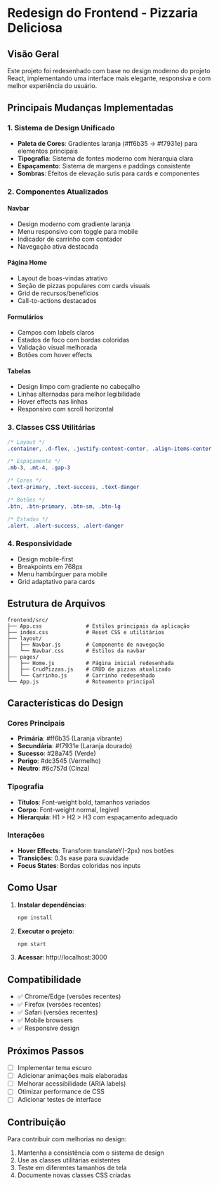 # Redesign do Frontend - Pizzaria Deliciosa

## Visão Geral

Este projeto foi redesenhado com base no design moderno do projeto React, implementando uma interface mais elegante, responsiva e com melhor experiência do usuário.

## Principais Mudanças Implementadas

### 1. Sistema de Design Unificado

- **Paleta de Cores**: Gradientes laranja (#ff6b35 → #f7931e) para elementos principais
- **Tipografia**: Sistema de fontes moderno com hierarquia clara
- **Espaçamento**: Sistema de margens e paddings consistente
- **Sombras**: Efeitos de elevação sutis para cards e componentes

### 2. Componentes Atualizados

#### Navbar
- Design moderno com gradiente laranja
- Menu responsivo com toggle para mobile
- Indicador de carrinho com contador
- Navegação ativa destacada

#### Página Home
- Layout de boas-vindas atrativo
- Seção de pizzas populares com cards visuais
- Grid de recursos/benefícios
- Call-to-actions destacados

#### Formulários
- Campos com labels claros
- Estados de foco com bordas coloridas
- Validação visual melhorada
- Botões com hover effects

#### Tabelas
- Design limpo com gradiente no cabeçalho
- Linhas alternadas para melhor legibilidade
- Hover effects nas linhas
- Responsivo com scroll horizontal

### 3. Classes CSS Utilitárias

```css
/* Layout */
.container, .d-flex, .justify-content-center, .align-items-center

/* Espaçamento */
.mb-3, .mt-4, .gap-3

/* Cores */
.text-primary, .text-success, .text-danger

/* Botões */
.btn, .btn-primary, .btn-sm, .btn-lg

/* Estados */
.alert, .alert-success, .alert-danger
```

### 4. Responsividade

- Design mobile-first
- Breakpoints em 768px
- Menu hambúrguer para mobile
- Grid adaptativo para cards

## Estrutura de Arquivos

```
frontend/src/
├── App.css              # Estilos principais da aplicação
├── index.css            # Reset CSS e utilitários
├── layout/
│   ├── Navbar.js        # Componente de navegação
│   └── Navbar.css       # Estilos da navbar
├── pages/
│   ├── Home.js          # Página inicial redesenhada
│   ├── CrudPizzas.js    # CRUD de pizzas atualizado
│   └── Carrinho.js      # Carrinho redesenhado
└── App.js               # Roteamento principal
```

## Características do Design

### Cores Principais
- **Primária**: #ff6b35 (Laranja vibrante)
- **Secundária**: #f7931e (Laranja dourado)
- **Sucesso**: #28a745 (Verde)
- **Perigo**: #dc3545 (Vermelho)
- **Neutro**: #6c757d (Cinza)

### Tipografia
- **Títulos**: Font-weight bold, tamanhos variados
- **Corpo**: Font-weight normal, legível
- **Hierarquia**: H1 > H2 > H3 com espaçamento adequado

### Interações
- **Hover Effects**: Transform translateY(-2px) nos botões
- **Transições**: 0.3s ease para suavidade
- **Focus States**: Bordas coloridas nos inputs

## Como Usar

1. **Instalar dependências**:
   ```bash
   npm install
   ```

2. **Executar o projeto**:
   ```bash
   npm start
   ```

3. **Acessar**: http://localhost:3000

## Compatibilidade

- ✅ Chrome/Edge (versões recentes)
- ✅ Firefox (versões recentes)
- ✅ Safari (versões recentes)
- ✅ Mobile browsers
- ✅ Responsive design

## Próximos Passos

- [ ] Implementar tema escuro
- [ ] Adicionar animações mais elaboradas
- [ ] Melhorar acessibilidade (ARIA labels)
- [ ] Otimizar performance de CSS
- [ ] Adicionar testes de interface

## Contribuição

Para contribuir com melhorias no design:

1. Mantenha a consistência com o sistema de design
2. Use as classes utilitárias existentes
3. Teste em diferentes tamanhos de tela
4. Documente novas classes CSS criadas 